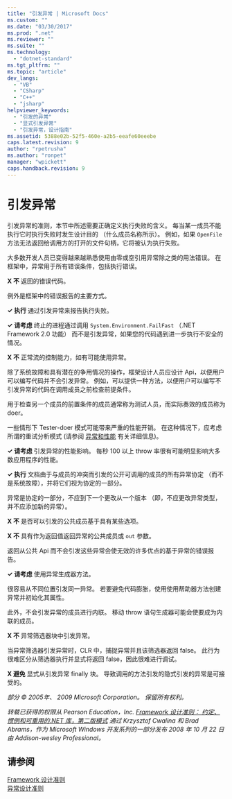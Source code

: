 ```yaml
---
title: "引发异常 | Microsoft Docs"
ms.custom: ""
ms.date: "03/30/2017"
ms.prod: ".net"
ms.reviewer: ""
ms.suite: ""
ms.technology: 
  - "dotnet-standard"
ms.tgt_pltfrm: ""
ms.topic: "article"
dev_langs: 
  - "VB"
  - "CSharp"
  - "C++"
  - "jsharp"
helpviewer_keywords: 
  - "引发的异常"
  - "显式引发异常"
  - "引发异常，设计指南"
ms.assetid: 5388e02b-52f5-460e-a2b5-eeafe60eeebe
caps.latest.revision: 9
author: "rpetrusha"
ms.author: "ronpet"
manager: "wpickett"
caps.handback.revision: 9
---
```

# 引发异常
引发异常的准则，本节中所述需要正确定义执行失败的含义。 每当某一成员不能执行它时执行失败时发生设计目的 （什么成员名称所示）。 例如，如果 `OpenFile` 方法无法返回给调用方的打开的文件句柄，它将被认为执行失败。  
  
 大多数开发人员已变得越来越熟悉使用由零或空引用异常除之类的用法错误。 在框架中，异常用于所有错误条件，包括执行错误。  
  
 **X 不** 返回的错误代码。  
  
 例外是框架中的错误报告的主要方式。  
  
 **✓ 执行** 通过引发异常来报告执行失败。  
  
 **✓ 请考虑** 终止的进程通过调用 `System.Environment.FailFast` （.NET Framework 2.0 功能） 而不是引发异常，如果您的代码遇到进一步执行不安全的情况。  
  
 **X 不** 正常流的控制能力，如有可能使用异常。  
  
 除了系统故障和具有潜在的争用情况的操作，框架设计人员应设计 Api，以便用户可以编写代码并不会引发异常。 例如，可以提供一种方法，以便用户可以编写不引发异常的代码在调用成员之前检查前提条件。  
  
 用于检查另一个成员的前置条件的成员通常称为测试人员，而实际奏效的成员称为 doer。  
  
 一些情形下 Tester\-doer 模式可能带来严重的性能开销。 在这种情况下，应考虑所谓的重试分析模式 \(请参阅 [异常和性能](../../../docs/standard/design-guidelines/exceptions-and-performance.md) 有关详细信息\)。  
  
 **✓ 请考虑** 引发异常的性能影响。 每秒 100 以上 throw 率很有可能明显影响大多数应用程序的性能。  
  
 **✓ 执行** 文档由于与成员的冲突而引发的公开可调用的成员的所有异常协定 （而不是系统故障），并将它们视为协定的一部分。  
  
 异常是协定的一部分，不应到下一个更改从一个版本 （即，不应更改异常类型，并不应添加新的异常）。  
  
 **X 不** 是否可以引发的公共成员基于具有某些选项。  
  
 **X 不** 具有作为返回值返回异常的公共成员或 `out` 参数。  
  
 返回从公共 Api 而不会引发这些异常会使无效的许多优点的基于异常的错误报告。  
  
 **✓ 请考虑** 使用异常生成器方法。  
  
 很容易从不同位置引发同一异常。 若要避免代码膨胀，使用使用帮助器方法创建异常并初始化其属性。  
  
 此外，不会引发异常的成员进行内联。 移动 throw 语句生成器可能会使要成为内联的成员。  
  
 **X 不** 异常筛选器块中引发异常。  
  
 当异常筛选器引发异常时，CLR 中，捕捉异常并且该筛选器返回 false。 此行为很难区分从筛选器执行并显式将返回 false，因此很难进行调试。  
  
 **X 避免** 显式从引发异常 finally 块。 导致调用的方法引发的隐式引发的异常是可接受的。  
  
 *部分 © 2005年、 2009 Microsoft Corporation。 保留所有权利。*  
  
 *转载已获得的权限从 Pearson Education，Inc. [Framework 设计准则︰ 约定、 惯例和可重用的.NET 库，第二版模式](http://www.informit.com/store/framework-design-guidelines-conventions-idioms-and-9780321545619) 通过 Krzysztof Cwalina 和 Brad Abrams，作为 Microsoft Windows 开发系列的一部分发布 2008 年 10 月 22 日由 Addison\-wesley Professional。*  
  
## 请参阅  
 [Framework 设计准则](../../../docs/standard/design-guidelines/index.md)   
 [异常设计准则](../../../docs/standard/design-guidelines/exceptions.md)